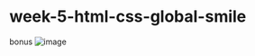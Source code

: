 # week-5-html-css-global-smile
bonus
![image](https://user-images.githubusercontent.com/117738625/204257319-4481b8e0-d5e9-4fc8-bc9c-bb429fab7965.png)
